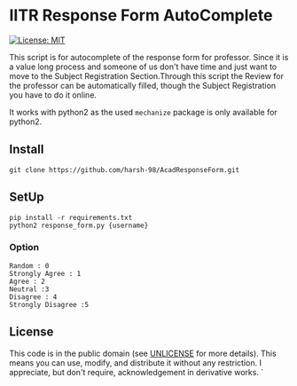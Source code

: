# IITR Response Form AutoComplete
[![License: MIT](https://img.shields.io/badge/License-MIT-yellow.svg)](https://opensource.org/licenses/MIT)

This script is for autocomplete of the response form for professor. Since it is a value long process and someone of us don't have time and just want to move to the Subject Registration Section.Through this script the Review for the professor can be automatically filled, though the Subject Registration you have to do it online.

It works with python2 as the used `mechanize` package is only available for python2.

## Install 

`git clone https://github.com/harsh-98/AcadResponseForm.git`

## SetUp

    pip install -r requirements.txt
    python2 response_form.py {username}

### Option

    Random : 0
    Strongly Agree : 1 
    Agree : 2 
    Neutral :3
    Disagree : 4
    Strongly Disagree :5

## License

This code is in the public domain (see [UNLICENSE](UNLICENSE) for more details). This means you can use, modify, and distribute it without any restriction. I appreciate, but don't require, acknowledgement in derivative works.
`
